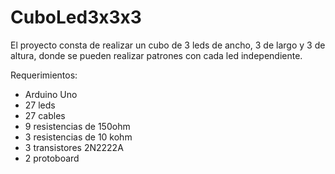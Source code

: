 # CuboLed3x3x3
El proyecto consta de realizar un cubo de 3 leds de ancho, 3 de largo y 3 de altura, donde se pueden realizar patrones con cada led independiente.

Requerimientos:  
- Arduino Uno  
- 27 leds  
- 27 cables  
- 9 resistencias de 150ohm  
- 3 resistencias de 10 kohm  
- 3 transistores 2N2222A  
- 2 protoboard  
